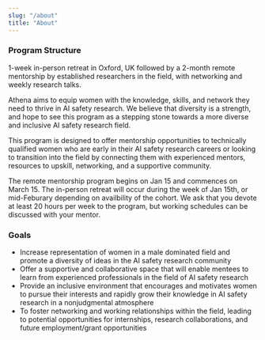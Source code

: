 ```yaml
---
slug: "/about"
title: "About"
---
```


### Program Structure
1-week in-person retreat in Oxford, UK followed by a 2-month remote mentorship by established researchers in the field, with networking and weekly research talks. 

Athena aims to equip women with the knowledge, skills, and network they need to thrive in AI safety research. We believe that diversity is a strength, and hope to see this program as a stepping stone towards a more diverse and inclusive AI safety research field.

This program is designed to offer mentorship opportunities to technically qualified women who are early in their AI safety research careers or looking to transition into the field by connecting them with experienced mentors, resources to upskill, networking, and a supportive community. 

The remote mentorship program begins on Jan 15 and commences on March 15. The in-person retreat will occur during the week of Jan 15th, or mid-Feburary depending on availbility of the cohort. We ask that you devote at least 20 hours per week to the program, but working schedules can be discussed with your mentor. 

### Goals

- Increase representation of women in a male dominated field and promote a diversity of ideas in the AI safety research community 
- Offer a supportive and collaborative space that will enable mentees to learn from experienced professionals in the field of AI safety research
- Provide an inclusive environment that encourages and motivates women to pursue their interests and rapidly grow their knowledge in AI safety research in a nonjudgmental atmosphere 
- To foster networking and working relationships within the field, leading to potential opportunities for internships, research collaborations, and future employment/grant opportunities

